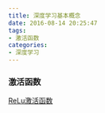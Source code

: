 ```yaml
---
title: 深度学习基本概念
date: 2016-08-14 20:25:47
tags:
- 激活函数
categories:
- 深度学习
---
```


<!--more-->

### 激活函数

[ReLu激活函数](http://www.cnblogs.com/neopenx/p/4453161.html)











